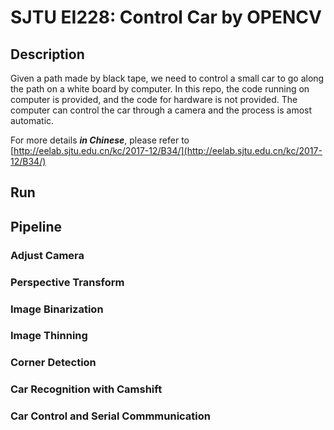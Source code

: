 # SJTU EI228: Control Car by OPENCV
## Description
Given a path made by black tape, we need to control a small car to go along the path on a white board by computer. In this repo, the code running on computer is provided, and the code for hardware is not provided. The computer can control the car through a camera and the process is amost automatic.  

For more details ***in Chinese***, please refer to [http://eelab.sjtu.edu.cn/kc/2017-12/B34/](http://eelab.sjtu.edu.cn/kc/2017-12/B34/)
## Run 

## Pipeline

### Adjust Camera

### Perspective Transform

### Image Binarization

### Image Thinning

### Corner Detection

### Car Recognition with Camshift

### Car Control and Serial Commmunication

